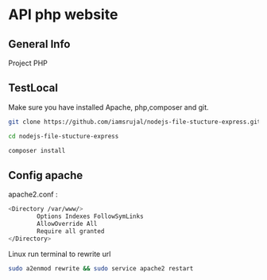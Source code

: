 # **API php website**
## **General Info**
Project PHP 
## **TestLocal**
Make sure you have installed Apache, php,composer and git.<br />
```bash
git clone https://github.com/iamsrujal/nodejs-file-stucture-express.git

cd nodejs-file-stucture-express

composer install
```
## **Config apache**
apache2.conf :
```bash
<Directory /var/www/>
        Options Indexes FollowSymLinks
        AllowOverride All 
        Require all granted
</Directory>
```
Linux run terminal to rewrite url <br/>
```bash
sudo a2enmod rewrite && sudo service apache2 restart
```

